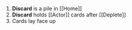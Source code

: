 1. **Discard** is a pile in [[Home]]
2. **Discard** holds [[Actor]] cards after [[Deplete]]
3. Cards lay face up
